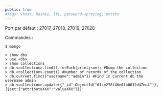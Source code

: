 ```yaml
---
public: true 
#Tags: vhost, hashes, lfi, password-spraying, potato
---
```


Port par défaut : 27017, 27018, 27019, 27020

Commandes :

```
$ mongo

> show dbs
> use <db>
> show collections
> db.<collection>.find().forEach(printjson); #Dump the collection
> db.<collection>.count() #Number of records of the collection
> db.current.find({"username":"admin"}) #Find in current db the username admin
> db.<collection>.update({"_id":ObjectId("61ce278f46e0fb0012d47ee4")}, {$set:{"attributeXXX":"valueXXX"}})'
```
